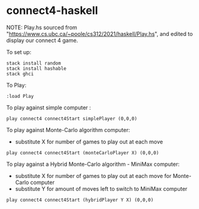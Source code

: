 # connect4-haskell

NOTE: 
Play.hs sourced from "https://www.cs.ubc.ca/~poole/cs312/2021/haskell/Play.hs", and edited to display our connect 4 game.

To set up:

```
stack install random
stack install hashable
stack ghci
```

To Play:

`:load Play`

To play against simple computer :

`play connect4 connect4Start simplePlayer (0,0,0)`

To play against Monte-Carlo algorithm computer:
- substitute X for number of games to play out at each move

`play connect4 connect4Start (monteCarloPlayer X) (0,0,0)`

To play against a Hybrid Monte-Carlo algorithm - MiniMax computer:
- substitute X for number of games to play out at each move for Monte-Carlo computer
- substitute Y for amount of moves left to switch to MiniMax computer

`play connect4 connect4Start (hybridPlayer Y X) (0,0,0)`